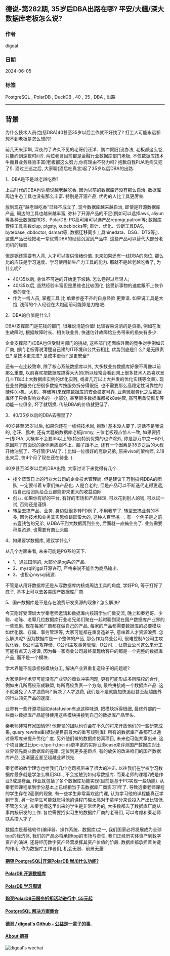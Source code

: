 ## 德说-第282期, 35岁后DBA出路在哪? 平安/大疆/深大数据库老板怎么说?       
                   
### 作者                                          
digoal                                          
                                          
### 日期                                          
2024-06-05                                
                                          
### 标签                         
PostgreSQL , PolarDB , DuckDB , 40 , 35 , DBA , 出路                 
                                          
----                                          
                                          
## 背景        
为什么技术人员(包括DBA)40甚至35岁以后工作就不好找了? 打工人可能永远都想不到老板是怎么想的!  
  
前几天来深圳, 深夜约了许久不见的老哥们汪洋、鹏冲叙旧(没办法, 老板都这么卷, 只能约到深夜时间!). 两位老哥目前都是金融行业数据库部门老板, 不仅数据库技术牛而且业务经验丰富(老板都这么努力,你有理由不努力吗? 抱歉自我PUA毛病又犯了!). 酒过三巡之后, 大家聊(酒后吐真言)起了35岁以后DBA的出路.  
  
1、DBA是不是越老越吃香?  
  
上古时代的DBA也许能说越老越吃香. 因为以前的数据库还没有那么自治, 数据库周边生态工具也没有那么丰富. 特别是开源产品, 优秀的人比工具更厉害.  
  
放到现在“越老越吃香”已经不成立了, 现今数据库越来越自治, 即使是开源数据库产品, 周边的工具也越来越丰富, 弥补了开源产品的不足(例如可以选择aws, aliyun等各种云数据库RDS、PolarDB; PG高可用可以选产品repmgr,patroni等; 数据库管控工具乘数clup, pigsty, kubeblocks等; 审计、优化、诊断工具DAS, bytebase, dbdoctor, dsmart等; 数据迁移同步工具ninedata、DSG、DTS等;). 这些产品已经把老一辈优秀DBA的经验沉淀到产品中, 这些产品可以替代大部分老司机的经验.  
  
但是锅还需要有人背, 人才可以提供情绪价值. 未来如果还有一线DBA的岗位, 那么比的应该是学习速度、学习使用新生产力工具的能力. 那就不是越老越吃香了, 为什么呢?  
- 40/35以后, 身体不可逆的开始走下坡路. 怎么卷得过年轻人;  
- 40/35以后, 虽然经验丰富但是思维也比较固化, 接受新事物的速度跟不上快节奏的变化.  
- 作为一线人员, 掌握工具 比 单靠参差不齐的自身经验 更靠谱. 如果说工具是大炮, 浅薄的个人经验在大炮面前可能算是刀枪吧.   
  
2、DBA的价值是什么?  
  
DBA/支撑部门是花钱的部门, 很难说清楚价值! 比较容易说清的是资损, 例如在发生故障时, 根据故障时长、相关联业务, 快速估计故障给业务带来的损失有多少.  
  
企业支撑部门/DBA也倍受财务部门的挑战, 这些部门还面临外面的竞争对手例如云厂商, 部门老板得说清楚自己建的IT环境和公共云相比, 优势到底是什么? 是无限责任? 是技术更先进? 是成本更低? 是更安全?   
  
还有一点比较致命, 除了核心系统数据库以外, 大多数业务数据库好像不再像以前那么重要, 以前喜欢把数据库搞得大大的(所以经常会看到网上很多技术人员喜欢发几十TB以上大数据库实例的优化实践, 或者几万以上大并发的优化实践等文章). 现在业务微服务化把很多数据库按服务拆分得很细, 也不需要那么高稳定性可靠性的硬件(小机、大机、存储等)来保障数据库的安全稳定可靠. 业务微服务化之后数据库坏了只会影响业务的一小部分, 甚至很多数据库都被k8s纳管, 高可用备份恢复等功能一应俱全, 坏了就切换.  传统DBA的价值就更低了.    
  
3、40/35岁以后的DBA去哪里了?  
  
40岁甚至35岁以后, 如果你还在一线纯技术岗, 抱歉! 基本没人要了. 这话不是我说的, 老汪、鹏冲, 还有大疆的数据库老板jimmy, 三位老板观点惊人一致, 如果要招一线DBA, 大概率不会要35以上的(特别特别优秀的也许除外, 你是那万中之一吗?), 原因除了前面说的身体素质跟不上、脑子跟不上, 还有一个因素是35岁之后的大叔开始油腻了、不好管(PUA)了. ( 比如一位很好的高龄兄弟, 原来vivo的架构师, 2.18出来后, 快4个月了现在还在待业. ).    
  
40岁甚至35岁以后的DBA出路, 大家讨论下来觉得有几个:  
- 找个蒸蒸日上的行业大公司的企业技术管理岗. 但是建议千万别搞纯DBA的团队, 一定要带着专家们搞产品化. 人是会老的, 但是产品可以不断迭代走得更远, 给自己给团队给企业都能带来更大的收益边际.  
- 创业. 如果你有好的平台, 有好的市场和产品经理, 可以花到别人的钱, 可以试一试, 否则还是谨慎.  
- 转型去搞产品、业务. 身边就很多转PD例子, 不用我举了. 转型去搞业务的不多, 因为技术和业务其实思维跳跃蛮大的, 这种人百里挑一. 有一个例子是之前去壹钱包的兄弟, 从DBA干到大数据再到业务, 后面就一直搞业务了. 业务需要积累资源, 也需要有商业头脑.  
  
4、如果要学数据库, 建议学什么?  
  
从几个方面来看, 未来可能是PG系的天下.  
- 1、通过国测的, 大部分是pg系的产品.  
- 2、mysql的gpl开源许可, 严格来说不能作为商品输出.  
- 3、也担心mysql闭源.  
  
不管是从用好数据库还是从写数据库内核或周边工具的角度, 学好PG, 等于打好了底子, 基本上可以去各类国产数据库厂商.     
  
5、国产数据库是不是存在浪费研发资源的现象? 怎么解决?  
  
今天刚好受深圳大学秦老师邀请和数据库内核班学生们做交流, 晚上和秦老哥、少聪、老陈、老郭几位数据库行业老兄弟们聚在一起时聊到现在国产数据库产业界的一些现象. 现在每家厂商都在做自己的产品, 每家的产品都需要数据库的必要模块如优化器、存储、事务管理等, 大家可能都在重复造轮子, 意味着人才资源浪费. 怎么解决呢? 因为数据库是一个整体的产品, 那么作为商业公司, 很难控制A公司主攻优化器、B公司主攻存储、C公司主攻事务管理、D公司.... 让商业公司这么来分工可能有点天方夜谭, 因为每一家商业公司最终呈现给客户的都是一个完整的数据库产品, 而不是一个模块.    
  
学术界能不能承担按模块分工, 解决产业界重复造轮子的问题呢?  
  
大家觉得学术界可能没有产业界的商业冲突问题, 更有可能形成多所院校的合作, 例如由几所高校形成联盟, 每所高校负责一个方向, 最终拼接成一个数据库产品. 这不就避免了人才浪费吗? 解决了人才浪费, 我们是不是就能加快追赶甚至超越国外的行业领先产品的速度.  
  
业界有一些开源项目如datafusion有点这种味道, 把模块拆得很细, 最终外部的一些商业数据库产品能够使用这些模块拼接到自己的数据库产品里头.   
  
秦老师非常有家国情怀! 他带领的团队也许会在不久的将来开放他们的一些研究成果, query rewrite库(据说是目前最大的重写规则库)! 所有的数据库产品都可以通过重写库来提升优化广度. 另外他们做的数据库仿真项目, 未来也可能共享出来, 这个项目通过比tpc-c,tpc-h,tpc-ds更丰富的实际业务case来评测国产数据库对比业界领先商业数据库的差距. 定位到更多差距点, 有的放矢的改进咱们的国产数据库产品, 逐渐逼近甚至超越业界领先.    
  
秦老师的教学理念也给我们几位老司机带来了很大的冲击. 以往我们在学校学习数据库最多就是学怎么样用SQL, 不会接触到如何写数据库. 而秦老师的课程7成是作业3成是卷面, 作业就包括了多个数据库功能实现(目前是基于PG实现一些功能). 从秦老师课程拿到学分基本上已经相当于去数据库厂商实习1年了. 导致选秦老师课程的学生存在2面倒的现象, 有一些学生非常喜欢这门课, 认为学习他的课程能真正学到干货, 另一批学生可能就觉得他的课程门槛太高对于拿学分来说投入产出比较低. 不管怎么说, 从秦老师这里出来的学生是非常优秀的, 大多数都去了数据库厂商从事内核研发的工作. 各位需要招实习生的数据库厂商的老哥们, 可以考虑和秦老师联系捞人才了.   
  
数据库是基础软件(编译器、操作系统、数据库)之一, 我们国家必将发展成为全球top的经济体, 我们的产品必将承担top的市场与责任. 我们正经历实体资产到数字资产的演进, 还将经历数字资产经营发挥其资产价值的阶段. 数据库都承担着关键的作用, 作为数据库工作者们, 机会无限、前景无量!   
    
      
  
#### [期望 PostgreSQL|开源PolarDB 增加什么功能?](https://github.com/digoal/blog/issues/76 "269ac3d1c492e938c0191101c7238216")
  
  
#### [PolarDB 开源数据库](https://openpolardb.com/home "57258f76c37864c6e6d23383d05714ea")
  
  
#### [PolarDB 学习图谱](https://www.aliyun.com/database/openpolardb/activity "8642f60e04ed0c814bf9cb9677976bd4")
  
  
#### [购买PolarDB云服务折扣活动进行中, 55元起](https://www.aliyun.com/activity/new/polardb-yunparter?userCode=bsb3t4al "e0495c413bedacabb75ff1e880be465a")
  
  
#### [PostgreSQL 解决方案集合](../201706/20170601_02.md "40cff096e9ed7122c512b35d8561d9c8")
  
  
#### [德哥 / digoal's Github - 公益是一辈子的事.](https://github.com/digoal/blog/blob/master/README.md "22709685feb7cab07d30f30387f0a9ae")
  
  
#### [About 德哥](https://github.com/digoal/blog/blob/master/me/readme.md "a37735981e7704886ffd590565582dd0")
  
  
![digoal's wechat](../pic/digoal_weixin.jpg "f7ad92eeba24523fd47a6e1a0e691b59")
  
